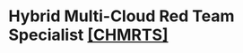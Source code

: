 # Hybrid Multi-Cloud Red Team Specialist [[CHMRTS]](https://cyberwarfare.live/product/hybrid-multi-cloud-red-team-specialist-chmrts/)





